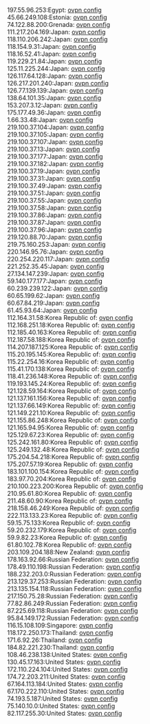197.55.96.253:Egypt: [ovpn config](vpn/197_55_96_253.ovpn)  
45.66.249.108:Estonia: [ovpn config](vpn/45_66_249_108.ovpn)  
74.122.88.200:Grenada: [ovpn config](vpn/74_122_88_200.ovpn)  
111.217.204.169:Japan: [ovpn config](vpn/111_217_204_169.ovpn)  
118.110.206.242:Japan: [ovpn config](vpn/118_110_206_242.ovpn)  
118.154.9.31:Japan: [ovpn config](vpn/118_154_9_31.ovpn)  
118.16.52.41:Japan: [ovpn config](vpn/118_16_52_41.ovpn)  
119.229.21.84:Japan: [ovpn config](vpn/119_229_21_84.ovpn)  
125.11.225.244:Japan: [ovpn config](vpn/125_11_225_244.ovpn)  
126.117.64.128:Japan: [ovpn config](vpn/126_117_64_128.ovpn)  
126.217.201.240:Japan: [ovpn config](vpn/126_217_201_240.ovpn)  
126.77.139.139:Japan: [ovpn config](vpn/126_77_139_139.ovpn)  
138.64.101.35:Japan: [ovpn config](vpn/138_64_101_35.ovpn)  
153.207.3.12:Japan: [ovpn config](vpn/153_207_3_12.ovpn)  
175.177.49.36:Japan: [ovpn config](vpn/175_177_49_36.ovpn)  
1.66.33.48:Japan: [ovpn config](vpn/1_66_33_48.ovpn)  
219.100.37.104:Japan: [ovpn config](vpn/219_100_37_104.ovpn)  
219.100.37.105:Japan: [ovpn config](vpn/219_100_37_105.ovpn)  
219.100.37.107:Japan: [ovpn config](vpn/219_100_37_107.ovpn)  
219.100.37.13:Japan: [ovpn config](vpn/219_100_37_13.ovpn)  
219.100.37.177:Japan: [ovpn config](vpn/219_100_37_177.ovpn)  
219.100.37.182:Japan: [ovpn config](vpn/219_100_37_182.ovpn)  
219.100.37.19:Japan: [ovpn config](vpn/219_100_37_19.ovpn)  
219.100.37.31:Japan: [ovpn config](vpn/219_100_37_31.ovpn)  
219.100.37.49:Japan: [ovpn config](vpn/219_100_37_49.ovpn)  
219.100.37.51:Japan: [ovpn config](vpn/219_100_37_51.ovpn)  
219.100.37.55:Japan: [ovpn config](vpn/219_100_37_55.ovpn)  
219.100.37.58:Japan: [ovpn config](vpn/219_100_37_58.ovpn)  
219.100.37.86:Japan: [ovpn config](vpn/219_100_37_86.ovpn)  
219.100.37.87:Japan: [ovpn config](vpn/219_100_37_87.ovpn)  
219.100.37.96:Japan: [ovpn config](vpn/219_100_37_96.ovpn)  
219.120.88.70:Japan: [ovpn config](vpn/219_120_88_70.ovpn)  
219.75.160.253:Japan: [ovpn config](vpn/219_75_160_253.ovpn)  
220.146.95.76:Japan: [ovpn config](vpn/220_146_95_76.ovpn)  
220.254.220.117:Japan: [ovpn config](vpn/220_254_220_117.ovpn)  
221.252.35.45:Japan: [ovpn config](vpn/221_252_35_45.ovpn)  
27.134.147.239:Japan: [ovpn config](vpn/27_134_147_239.ovpn)  
59.140.177.177:Japan: [ovpn config](vpn/59_140_177_177.ovpn)  
60.239.239.122:Japan: [ovpn config](vpn/60_239_239_122.ovpn)  
60.65.199.62:Japan: [ovpn config](vpn/60_65_199_62.ovpn)  
60.67.84.219:Japan: [ovpn config](vpn/60_67_84_219.ovpn)  
61.45.93.64:Japan: [ovpn config](vpn/61_45_93_64.ovpn)  
112.164.31.58:Korea Republic of: [ovpn config](vpn/112_164_31_58.ovpn)  
112.168.251.18:Korea Republic of: [ovpn config](vpn/112_168_251_18.ovpn)  
112.185.40.163:Korea Republic of: [ovpn config](vpn/112_185_40_163.ovpn)  
112.187.58.188:Korea Republic of: [ovpn config](vpn/112_187_58_188.ovpn)  
114.207.187.125:Korea Republic of: [ovpn config](vpn/114_207_187_125.ovpn)  
115.20.195.145:Korea Republic of: [ovpn config](vpn/115_20_195_145.ovpn)  
115.22.254.16:Korea Republic of: [ovpn config](vpn/115_22_254_16.ovpn)  
115.41.170.138:Korea Republic of: [ovpn config](vpn/115_41_170_138.ovpn)  
118.41.236.148:Korea Republic of: [ovpn config](vpn/118_41_236_148.ovpn)  
119.193.145.24:Korea Republic of: [ovpn config](vpn/119_193_145_24.ovpn)  
121.128.59.164:Korea Republic of: [ovpn config](vpn/121_128_59_164.ovpn)  
121.137.161.156:Korea Republic of: [ovpn config](vpn/121_137_161_156.ovpn)  
121.137.66.149:Korea Republic of: [ovpn config](vpn/121_137_66_149.ovpn)  
121.149.221.10:Korea Republic of: [ovpn config](vpn/121_149_221_10.ovpn)  
121.155.86.248:Korea Republic of: [ovpn config](vpn/121_155_86_248.ovpn)  
121.165.94.95:Korea Republic of: [ovpn config](vpn/121_165_94_95.ovpn)  
125.129.67.23:Korea Republic of: [ovpn config](vpn/125_129_67_23.ovpn)  
125.242.161.80:Korea Republic of: [ovpn config](vpn/125_242_161_80.ovpn)  
125.249.132.48:Korea Republic of: [ovpn config](vpn/125_249_132_48.ovpn)  
175.204.54.218:Korea Republic of: [ovpn config](vpn/175_204_54_218.ovpn)  
175.207.57.19:Korea Republic of: [ovpn config](vpn/175_207_57_19.ovpn)  
183.101.100.154:Korea Republic of: [ovpn config](vpn/183_101_100_154.ovpn)  
183.97.70.204:Korea Republic of: [ovpn config](vpn/183_97_70_204.ovpn)  
210.100.223.200:Korea Republic of: [ovpn config](vpn/210_100_223_200.ovpn)  
210.95.61.80:Korea Republic of: [ovpn config](vpn/210_95_61_80.ovpn)  
211.48.60.90:Korea Republic of: [ovpn config](vpn/211_48_60_90.ovpn)  
218.158.46.249:Korea Republic of: [ovpn config](vpn/218_158_46_249.ovpn)  
222.113.133.23:Korea Republic of: [ovpn config](vpn/222_113_133_23.ovpn)  
59.15.75.133:Korea Republic of: [ovpn config](vpn/59_15_75_133.ovpn)  
59.20.232.179:Korea Republic of: [ovpn config](vpn/59_20_232_179.ovpn)  
59.9.82.23:Korea Republic of: [ovpn config](vpn/59_9_82_23.ovpn)  
61.80.102.78:Korea Republic of: [ovpn config](vpn/61_80_102_78.ovpn)  
203.109.204.188:New Zealand: [ovpn config](vpn/203_109_204_188.ovpn)  
178.163.92.66:Russian Federation: [ovpn config](vpn/178_163_92_66.ovpn)  
178.49.110.198:Russian Federation: [ovpn config](vpn/178_49_110_198.ovpn)  
188.232.203.0:Russian Federation: [ovpn config](vpn/188_232_203_0.ovpn)  
213.129.37.253:Russian Federation: [ovpn config](vpn/213_129_37_253.ovpn)  
213.135.154.118:Russian Federation: [ovpn config](vpn/213_135_154_118.ovpn)  
217.150.75.28:Russian Federation: [ovpn config](vpn/217_150_75_28.ovpn)  
77.82.86.249:Russian Federation: [ovpn config](vpn/77_82_86_249.ovpn)  
87.225.69.118:Russian Federation: [ovpn config](vpn/87_225_69_118.ovpn)  
95.84.149.172:Russian Federation: [ovpn config](vpn/95_84_149_172.ovpn)  
116.15.108.109:Singapore: [ovpn config](vpn/116_15_108_109.ovpn)  
118.172.250.173:Thailand: [ovpn config](vpn/118_172_250_173.ovpn)  
171.6.92.26:Thailand: [ovpn config](vpn/171_6_92_26.ovpn)  
184.82.221.230:Thailand: [ovpn config](vpn/184_82_221_230.ovpn)  
108.46.238.138:United States: [ovpn config](vpn/108_46_238_138.ovpn)  
130.45.17.163:United States: [ovpn config](vpn/130_45_17_163.ovpn)  
172.110.224.104:United States: [ovpn config](vpn/172_110_224_104.ovpn)  
174.72.203.211:United States: [ovpn config](vpn/174_72_203_211.ovpn)  
67.164.113.184:United States: [ovpn config](vpn/67_164_113_184.ovpn)  
67.170.222.110:United States: [ovpn config](vpn/67_170_222_110.ovpn)  
74.193.5.187:United States: [ovpn config](vpn/74_193_5_187.ovpn)  
75.140.10.0:United States: [ovpn config](vpn/75_140_10_0.ovpn)  
82.117.255.30:United States: [ovpn config](vpn/82_117_255_30.ovpn)  
